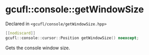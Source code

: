 # gcufl::console::getWindowSize
Declared in `<gcufl/console/getWindowSize.hpp>`
```cpp
[[nodiscard]]
gcufl::console::cursor::Position getWindowSize() noexcept;
```
Gets the console window size.
